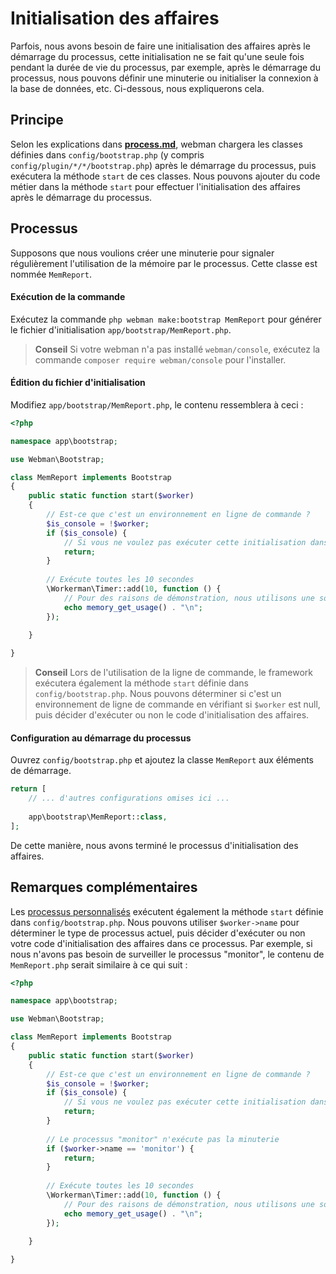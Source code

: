 # Initialisation des affaires

Parfois, nous avons besoin de faire une initialisation des affaires après le démarrage du processus, cette initialisation ne se fait qu'une seule fois pendant la durée de vie du processus, par exemple, après le démarrage du processus, nous pouvons définir une minuterie ou initialiser la connexion à la base de données, etc. Ci-dessous, nous expliquerons cela.

## Principe
Selon les explications dans **[process.md](./process.md)**, webman chargera les classes définies dans `config/bootstrap.php` (y compris `config/plugin/*/*/bootstrap.php`) après le démarrage du processus, puis exécutera la méthode `start` de ces classes. Nous pouvons ajouter du code métier dans la méthode `start` pour effectuer l'initialisation des affaires après le démarrage du processus.

## Processus
Supposons que nous voulions créer une minuterie pour signaler régulièrement l'utilisation de la mémoire par le processus. Cette classe est nommée `MemReport`.

#### Exécution de la commande

Exécutez la commande `php webman make:bootstrap MemReport` pour générer le fichier d'initialisation `app/bootstrap/MemReport.php`.

> **Conseil**
> Si votre webman n'a pas installé `webman/console`, exécutez la commande `composer require webman/console` pour l'installer.

#### Édition du fichier d'initialisation
Modifiez `app/bootstrap/MemReport.php`, le contenu ressemblera à ceci :
```php
<?php

namespace app\bootstrap;

use Webman\Bootstrap;

class MemReport implements Bootstrap
{
    public static function start($worker)
    {
        // Est-ce que c'est un environnement en ligne de commande ?
        $is_console = !$worker;
        if ($is_console) {
            // Si vous ne voulez pas exécuter cette initialisation dans l'environnement de ligne de commande, retournez simplement ici
            return;
        }
        
        // Exécute toutes les 10 secondes
        \Workerman\Timer::add(10, function () {
            // Pour des raisons de démonstration, nous utilisons une sortie pour simuler le processus de signalisation
            echo memory_get_usage() . "\n";
        });
        
    }

}
```

> **Conseil**
> Lors de l'utilisation de la ligne de commande, le framework exécutera également la méthode `start` définie dans `config/bootstrap.php`. Nous pouvons déterminer si c'est un environnement de ligne de commande en vérifiant si `$worker` est null, puis décider d'exécuter ou non le code d'initialisation des affaires.

#### Configuration au démarrage du processus
Ouvrez `config/bootstrap.php` et ajoutez la classe `MemReport` aux éléments de démarrage.
```php
return [
    // ... d'autres configurations omises ici ...
    
    app\bootstrap\MemReport::class,
];
```

De cette manière, nous avons terminé le processus d'initialisation des affaires.

## Remarques complémentaires
Les [processus personnalisés](./process.md) exécutent également la méthode `start` définie dans `config/bootstrap.php`. Nous pouvons utiliser `$worker->name` pour déterminer le type de processus actuel, puis décider d'exécuter ou non votre code d'initialisation des affaires dans ce processus. Par exemple, si nous n'avons pas besoin de surveiller le processus "monitor", le contenu de `MemReport.php` serait similaire à ce qui suit :
```php
<?php

namespace app\bootstrap;

use Webman\Bootstrap;

class MemReport implements Bootstrap
{
    public static function start($worker)
    {
        // Est-ce que c'est un environnement en ligne de commande ?
        $is_console = !$worker;
        if ($is_console) {
            // Si vous ne voulez pas exécuter cette initialisation dans l'environnement de ligne de commande, retournez simplement ici
            return;
        }
        
        // Le processus "monitor" n'exécute pas la minuterie
        if ($worker->name == 'monitor') {
            return;
        }
        
        // Exécute toutes les 10 secondes
        \Workerman\Timer::add(10, function () {
            // Pour des raisons de démonstration, nous utilisons une sortie pour simuler le processus de signalisation
            echo memory_get_usage() . "\n";
        });
        
    }

}
```
